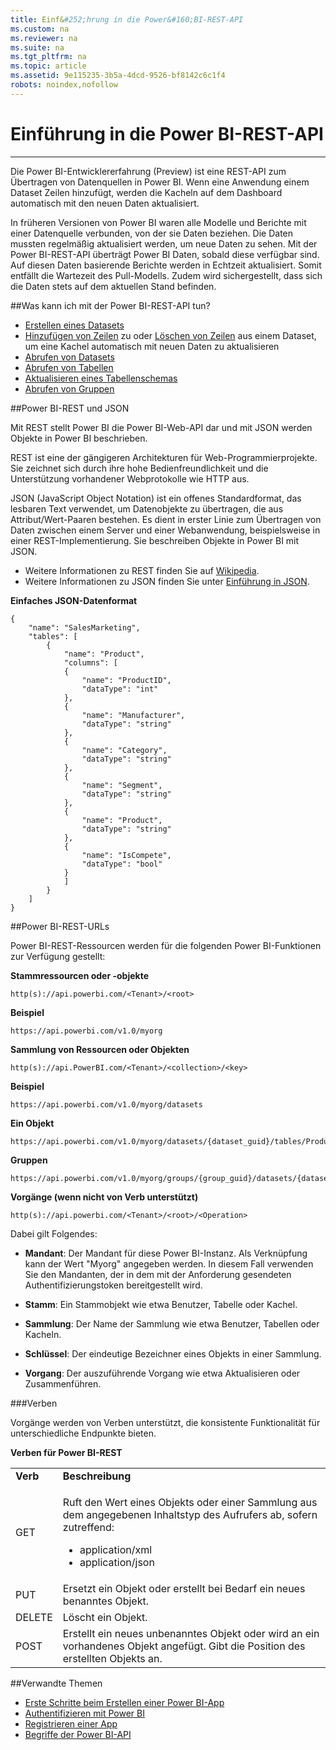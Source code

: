 ```yaml
---
title: Einf&#252;hrung in die Power&#160;BI-REST-API
ms.custom: na
ms.reviewer: na
ms.suite: na
ms.tgt_pltfrm: na
ms.topic: article
ms.assetid: 9e115235-3b5a-4dcd-9526-bf8142c6c1f4
robots: noindex,nofollow
---
```

# Einf&#252;hrung in die Power&#160;BI-REST-API
---

Die Power BI-Entwicklererfahrung (Preview) ist eine REST-API zum Übertragen von Datenquellen in Power BI.
Wenn eine Anwendung einem Dataset Zeilen hinzufügt, werden die Kacheln auf dem Dashboard automatisch mit den neuen Daten aktualisiert.

In früheren Versionen von Power BI waren alle Modelle und Berichte mit einer Datenquelle verbunden, von der sie Daten beziehen.
Die Daten mussten regelmäßig aktualisiert werden, um neue Daten zu sehen.
Mit der Power BI-REST-API überträgt Power BI Daten, sobald diese verfügbar sind. Auf diesen Daten basierende Berichte werden in Echtzeit aktualisiert.
Somit entfällt die Wartezeit des Pull-Modells. Zudem wird sichergestellt, dass sich die Daten stets auf dem aktuellen Stand befinden.

##Was kann ich mit der Power BI-REST-API tun?

- [Erstellen eines Datasets](Create-Dataset.md)
- [Hinzufügen von Zeilen](Add-Rows.md) zu oder [Löschen von Zeilen](Delete-Rows.md) aus einem Dataset, um eine Kachel automatisch mit neuen Daten zu aktualisieren
- [Abrufen von Datasets](Get-Datasets.md)
- [Abrufen von Tabellen](Get-Tables.md)
- [Aktualisieren eines Tabellenschemas](Update-Table-Schema.md)
- [Abrufen von Gruppen](Get-Groups.md)

##Power BI-REST und JSON

Mit REST stellt Power BI die Power BI-Web-API dar und mit JSON werden Objekte in Power BI beschrieben.

REST ist eine der gängigeren Architekturen für Web-Programmierprojekte. Sie zeichnet sich durch ihre hohe Bedienfreundlichkeit und die Unterstützung vorhandener Webprotokolle wie HTTP aus.


JSON (JavaScript Object Notation) ist ein offenes Standardformat, das lesbaren Text verwendet, um Datenobjekte zu übertragen, die aus Attribut/Wert-Paaren bestehen.
Es dient in erster Linie zum Übertragen von Daten zwischen einem Server und einer Webanwendung, beispielsweise in einer REST-Implementierung.
Sie beschreiben Objekte in Power BI mit JSON.

- Weitere Informationen zu REST finden Sie auf [Wikipedia](http://en.wikipedia.org/wiki/Representational_state_transfer).
- Weitere Informationen zu JSON finden Sie unter [Einführung in JSON](http://json.org/).

**Einfaches JSON-Datenformat**

    {
        "name": "SalesMarketing",
        "tables": [
            {
                "name": "Product",
                "columns": [
                {
                    "name": "ProductID",
                    "dataType": "int"
                },
                {
                    "name": "Manufacturer",
                    "dataType": "string"
                },
                {
                    "name": "Category",
                    "dataType": "string"
                },
                {
                    "name": "Segment",
                    "dataType": "string"
                },
                {
                    "name": "Product",
                    "dataType": "string"
                },
                {
                    "name": "IsCompete",
                    "dataType": "bool"
                }
                ]
            }
        ]
    }

##Power BI-REST-URLs

Power BI-REST-Ressourcen werden für die folgenden Power BI-Funktionen zur Verfügung gestellt:

**Stammressourcen oder -objekte**

    http(s)://api.powerbi.com/<Tenant>/<root>

**Beispiel**

    https://api.powerbi.com/v1.0/myorg

**Sammlung von Ressourcen oder Objekten**

    http(s)://api.PowerBI.com/<Tenant>/<collection>/<key>

**Beispiel**

    https://api.powerbi.com/v1.0/myorg/datasets

**Ein Objekt**

    https://api.powerbi.com/v1.0/myorg/datasets/{dataset_guid}/tables/Product/rows

**Gruppen**

    https://api.powerbi.com/v1.0/myorg/groups/{group_guid}/datasets/{dataset_guid}

**Vorgänge (wenn nicht von Verb unterstützt)**

    http(s)://api.powerbi.com/<Tenant>/<root>/<Operation>

Dabei gilt Folgendes:

- **Mandant**: Der Mandant für diese Power BI-Instanz.
    Als Verknüpfung kann der Wert "Myorg" angegeben werden.
    In diesem Fall verwenden Sie den Mandanten, der in dem mit der Anforderung gesendeten Authentifizierungstoken bereitgestellt wird.

- **Stamm**: Ein Stammobjekt wie etwa Benutzer, Tabelle oder Kachel.

- **Sammlung**: Der Name der Sammlung wie etwa Benutzer, Tabellen oder Kacheln.

- **Schlüssel**: Der eindeutige Bezeichner eines Objekts in einer Sammlung.

- **Vorgang**: Der auszuführende Vorgang wie etwa Aktualisieren oder Zusammenführen.

###Verben

Vorgänge werden von Verben unterstützt, die konsistente Funktionalität für unterschiedliche Endpunkte bieten.


**Verben für Power BI-REST**

<table>
  <tr>
    <td>
      <strong>Verb</strong>
    </td>
    <td>
      <strong>Beschreibung </strong>
    </td>
  </tr>
  <tr>
    <td>GET</td>
    <td>
      <p>Ruft den Wert eines Objekts oder einer Sammlung aus dem angegebenen Inhaltstyp des Aufrufers ab, sofern zutreffend: </p>
      <ul>
        <li>application/xml  </li>
        <li>application/json</li>
      </ul>
    </td>
  </tr>
  <tr>
    <td>PUT</td>
    <td>Ersetzt ein Objekt oder erstellt bei Bedarf ein neues benanntes Objekt. </td>
  </tr>
  <tr>
    <td>DELETE</td>
    <td>Löscht ein Objekt.</td>
  </tr>
  <tr>
    <td>POST</td>
    <td>Erstellt ein neues unbenanntes Objekt oder wird an ein vorhandenes Objekt angefügt. Gibt die Position des erstellten Objekts an.  </td>
  </tr>
</table>

##Verwandte Themen

- [Erste Schritte beim Erstellen einer Power BI-App](Get-started-creating-a-Power-BI-app.md)
- [Authentifizieren mit Power BI](http://go.microsoft.com/fwlink/?LinkId=519359)
- [Registrieren einer App](http://go.microsoft.com/fwlink/?LinkId=519361)
- [Begriffe der Power BI-API](https://powerbi.microsoft.com/en-us/api-terms)




